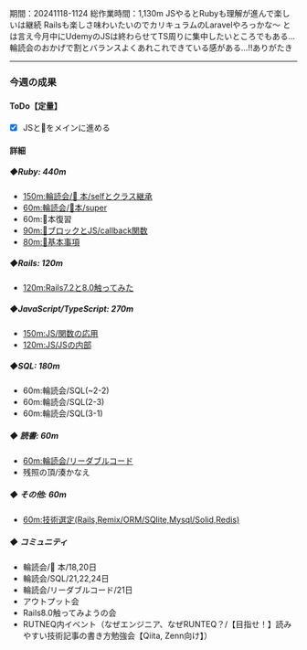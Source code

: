 期間：20241118-1124
総作業時間：1,130m
JSやるとRubyも理解が進んで楽しいは継続
Railsも楽しさ味わいたいのでカリキュラムのLaravelやろっかな〜
とは言え今月中にUdemyのJSは終わらせてTS周りに集中したいところでもある...
輪読会のおかげで割とバランスよくあれこれできている感がある...!!ありがたき

---

### 今週の成果

#### ToDo【定量】

- [x] JSと🍒をメインに進める

#### 詳細

##### ◆Ruby: 440m

- [150m:輪読会/🍒 本/selfとクラス継承](https://github.com/yu-ka3028/TIL/blob/main/Ruby/202411181245.md)
- [60m:輪読会/🍒本/super](https://github.com/yu-ka3028/TIL/blob/main/Ruby/202411202130.md)
- 60m:🍒本復習
- [90m:🍒ブロックとJS/callback関数](https://github.com/yu-ka3028/TIL/blob/main/Ruby/202411231730.md)
- [80m:🍒基本事項](https://github.com/yu-ka3028/TIL/blob/main/Ruby/202411232100.md)

##### ◆Rails: 120m
- [120m:Rails7.2と8.0触ってみた](https://github.com/yu-ka3028/TIL/blob/main/Rails/202411191400_Rails7.2_8.0.md)

##### ◆JavaScript/TypeScript: 270m

- [150m:JS/関数の応用](https://github.com/yu-ka3028/TIL/blob/main/JS&TS/Udemy_JS/202411231345.md)
- [120m:JS/JSの内部](https://github.com/yu-ka3028/TIL/blob/main/JS&TS/Udemy_JS/202411241930.md)


##### ◆SQL: 180m
  - 60m:輪読会/SQL(~2-2)
  - 60m:輪読会/SQL(2-3)
  - 60m:輪読会/SQL(3-1)

##### ◆ 読書: 60m

- [60m:輪読会/リーダブルコード](https://github.com/yu-ka3028/TIL/blob/main/Book/リーダブルコード/202411212200.md)
- 残照の頂/湊かなえ

##### ◆ その他: 60m
- [60m:技術選定(Rails,Remix/ORM/SQlite,Mysql/Solid,Redis)](https://github.com/yu-ka3028/TIL/blob/main/Other/202411232200.md)

##### ◆ コミュニティ

- 輪読会/🍒 本/18,20日
- 輪読会/SQL/21,22,24日
- 輪読会/リーダブルコード/21日
- アウトプット会
- Rails8.0触ってみようの会
- RUTNEQ内イベント（なぜエンジニア、なぜRUNTEQ？/【目指せ！】読みやすい技術記事の書き方勉強会【Qiita, Zenn向け】）
